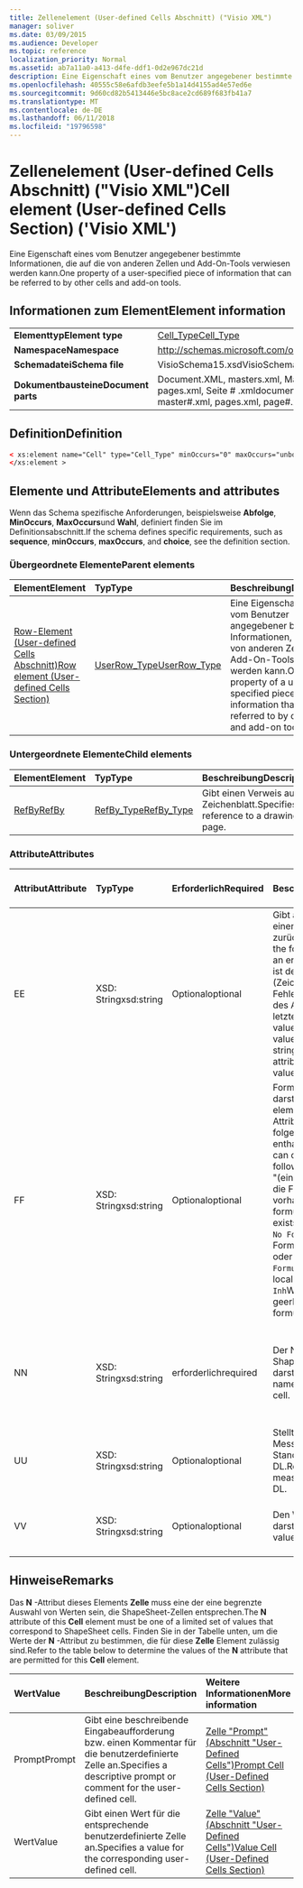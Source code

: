 ```yaml
---
title: Zellenelement (User-defined Cells Abschnitt) ("Visio XML")
manager: soliver
ms.date: 03/09/2015
ms.audience: Developer
ms.topic: reference
localization_priority: Normal
ms.assetid: ab7a11a0-a413-d4fe-ddf1-0d2e967dc21d
description: Eine Eigenschaft eines vom Benutzer angegebener bestimmte Informationen, die auf die von anderen Zellen und Add-On-Tools verwiesen werden kann.
ms.openlocfilehash: 40555c58e6afdb3eefe5b1a14d4155ad4e57ed6e
ms.sourcegitcommit: 9d60cd82b5413446e5bc8ace2cd689f683fb41a7
ms.translationtype: MT
ms.contentlocale: de-DE
ms.lasthandoff: 06/11/2018
ms.locfileid: "19796598"
---
```

# <a name="cell-element-user-defined-cells-section-visio-xml"></a><span data-ttu-id="f33a6-103">Zellenelement (User-defined Cells Abschnitt) ("Visio XML")</span><span class="sxs-lookup"><span data-stu-id="f33a6-103">Cell element (User-defined Cells Section) ('Visio XML')</span></span>

<span data-ttu-id="f33a6-104">Eine Eigenschaft eines vom Benutzer angegebener bestimmte Informationen, die auf die von anderen Zellen und Add-On-Tools verwiesen werden kann.</span><span class="sxs-lookup"><span data-stu-id="f33a6-104">One property of a user-specified piece of information that can be referred to by other cells and add-on tools.</span></span>
  
## <a name="element-information"></a><span data-ttu-id="f33a6-105">Informationen zum Element</span><span class="sxs-lookup"><span data-stu-id="f33a6-105">Element information</span></span>

|||
|:-----|:-----|
|<span data-ttu-id="f33a6-106">**Elementtyp**</span><span class="sxs-lookup"><span data-stu-id="f33a6-106">**Element type**</span></span> <br/> |[<span data-ttu-id="f33a6-107">Cell_Type</span><span class="sxs-lookup"><span data-stu-id="f33a6-107">Cell_Type</span></span>](cell_type-complextypevisio-xml.md) <br/> |
|<span data-ttu-id="f33a6-108">**Namespace**</span><span class="sxs-lookup"><span data-stu-id="f33a6-108">**Namespace**</span></span> <br/> |http://schemas.microsoft.com/office/visio/2012/main  <br/> |
|<span data-ttu-id="f33a6-109">**Schemadatei**</span><span class="sxs-lookup"><span data-stu-id="f33a6-109">**Schema file**</span></span> <br/> |<span data-ttu-id="f33a6-110">VisioSchema15.xsd</span><span class="sxs-lookup"><span data-stu-id="f33a6-110">VisioSchema15.xsd</span></span>  <br/> |
|<span data-ttu-id="f33a6-111">**Dokumentbausteine**</span><span class="sxs-lookup"><span data-stu-id="f33a6-111">**Document parts**</span></span> <br/> |<span data-ttu-id="f33a6-112">Document.XML, masters.xml, Master-Shape # .xml, pages.xml, Seite # .xml</span><span class="sxs-lookup"><span data-stu-id="f33a6-112">document.xml, masters.xml, master#.xml, pages.xml, page#.xml</span></span>  <br/> |
   
## <a name="definition"></a><span data-ttu-id="f33a6-113">Definition</span><span class="sxs-lookup"><span data-stu-id="f33a6-113">Definition</span></span>

```XML
< xs:element name="Cell" type="Cell_Type" minOccurs="0" maxOccurs="unbounded" >
</xs:element >
```

## <a name="elements-and-attributes"></a><span data-ttu-id="f33a6-114">Elemente und Attribute</span><span class="sxs-lookup"><span data-stu-id="f33a6-114">Elements and attributes</span></span>

<span data-ttu-id="f33a6-115">Wenn das Schema spezifische Anforderungen, beispielsweise **Abfolge**, **MinOccurs**, **MaxOccurs**und **Wahl**, definiert finden Sie im Definitionsabschnitt.</span><span class="sxs-lookup"><span data-stu-id="f33a6-115">If the schema defines specific requirements, such as **sequence**, **minOccurs**, **maxOccurs**, and **choice**, see the definition section.</span></span> 
  
### <a name="parent-elements"></a><span data-ttu-id="f33a6-116">Übergeordnete Elemente</span><span class="sxs-lookup"><span data-stu-id="f33a6-116">Parent elements</span></span>

|<span data-ttu-id="f33a6-117">**Element**</span><span class="sxs-lookup"><span data-stu-id="f33a6-117">**Element**</span></span>|<span data-ttu-id="f33a6-118">**Typ**</span><span class="sxs-lookup"><span data-stu-id="f33a6-118">**Type**</span></span>|<span data-ttu-id="f33a6-119">**Beschreibung**</span><span class="sxs-lookup"><span data-stu-id="f33a6-119">**Description**</span></span>|
|:-----|:-----|:-----|
|[<span data-ttu-id="f33a6-120">Row-Element (User-defined Cells Abschnitt)</span><span class="sxs-lookup"><span data-stu-id="f33a6-120">Row element (User-defined Cells Section)</span></span>](row-element-user-defined-cells-sectionvisio-xml.md) <br/> |[<span data-ttu-id="f33a6-121">UserRow_Type</span><span class="sxs-lookup"><span data-stu-id="f33a6-121">UserRow_Type</span></span>](userrow_type-complextypevisio-xml.md) <br/> |<span data-ttu-id="f33a6-122">Eine Eigenschaft eines vom Benutzer angegebener bestimmte Informationen, die auf die von anderen Zellen und Add-On-Tools verwiesen werden kann.</span><span class="sxs-lookup"><span data-stu-id="f33a6-122">One property of a user-specified piece of information that can be referred to by other cells and add-on tools.</span></span>  <br/> |
   
### <a name="child-elements"></a><span data-ttu-id="f33a6-123">Untergeordnete Elemente</span><span class="sxs-lookup"><span data-stu-id="f33a6-123">Child elements</span></span>

|<span data-ttu-id="f33a6-124">**Element**</span><span class="sxs-lookup"><span data-stu-id="f33a6-124">**Element**</span></span>|<span data-ttu-id="f33a6-125">**Typ**</span><span class="sxs-lookup"><span data-stu-id="f33a6-125">**Type**</span></span>|<span data-ttu-id="f33a6-126">**Beschreibung**</span><span class="sxs-lookup"><span data-stu-id="f33a6-126">**Description**</span></span>|
|:-----|:-----|:-----|
|[<span data-ttu-id="f33a6-127">RefBy</span><span class="sxs-lookup"><span data-stu-id="f33a6-127">RefBy</span></span>](refby-element-cell_type-complextypevisio-xml.md) <br/> |[<span data-ttu-id="f33a6-128">RefBy_Type</span><span class="sxs-lookup"><span data-stu-id="f33a6-128">RefBy_Type</span></span>](refby_type-complextypevisio-xml.md) <br/> |<span data-ttu-id="f33a6-129">Gibt einen Verweis auf ein Zeichenblatt.</span><span class="sxs-lookup"><span data-stu-id="f33a6-129">Specifies a reference to a drawing page.</span></span>  <br/> |
   
### <a name="attributes"></a><span data-ttu-id="f33a6-130">Attribute</span><span class="sxs-lookup"><span data-stu-id="f33a6-130">Attributes</span></span>

|<span data-ttu-id="f33a6-131">**Attribut**</span><span class="sxs-lookup"><span data-stu-id="f33a6-131">**Attribute**</span></span>|<span data-ttu-id="f33a6-132">**Typ**</span><span class="sxs-lookup"><span data-stu-id="f33a6-132">**Type**</span></span>|<span data-ttu-id="f33a6-133">**Erforderlich**</span><span class="sxs-lookup"><span data-stu-id="f33a6-133">**Required**</span></span>|<span data-ttu-id="f33a6-134">**Beschreibung**</span><span class="sxs-lookup"><span data-stu-id="f33a6-134">**Description**</span></span>|<span data-ttu-id="f33a6-135">**Mögliche Werte**</span><span class="sxs-lookup"><span data-stu-id="f33a6-135">**Possible values**</span></span>|
|:-----|:-----|:-----|:-----|:-----|
|<span data-ttu-id="f33a6-136">E</span><span class="sxs-lookup"><span data-stu-id="f33a6-136">E</span></span>  <br/> |<span data-ttu-id="f33a6-137">XSD: String</span><span class="sxs-lookup"><span data-stu-id="f33a6-137">xsd:string</span></span>  <br/> |<span data-ttu-id="f33a6-138">Optional</span><span class="sxs-lookup"><span data-stu-id="f33a6-138">optional</span></span>  <br/> |<span data-ttu-id="f33a6-139">Gibt an, dass die Formel einen Fehler zurückgibt.</span><span class="sxs-lookup"><span data-stu-id="f33a6-139">Indicates that the formula evaluates to an error.</span></span> <span data-ttu-id="f33a6-140">Der Wert von **E** ist der aktuelle Wert (Zeichenfolge mit einer Fehlermeldung); der Wert des Attributs **V** ist der letzte gültige Wert.</span><span class="sxs-lookup"><span data-stu-id="f33a6-140">The value of **E** is the current value (an error message string); the value of the **V** attribute is the last valid value.</span></span>  <br/> |<span data-ttu-id="f33a6-141">Zeichenfolge mit einer Fehlermeldung.</span><span class="sxs-lookup"><span data-stu-id="f33a6-141">An error message string.</span></span>  <br/> |
|<span data-ttu-id="f33a6-142">F</span><span class="sxs-lookup"><span data-stu-id="f33a6-142">F</span></span>  <br/> |<span data-ttu-id="f33a6-143">XSD: String</span><span class="sxs-lookup"><span data-stu-id="f33a6-143">xsd:string</span></span>  <br/> |<span data-ttu-id="f33a6-144">Optional</span><span class="sxs-lookup"><span data-stu-id="f33a6-144">optional</span></span>  <br/> | <span data-ttu-id="f33a6-145">Formel für das Element darstellt.</span><span class="sxs-lookup"><span data-stu-id="f33a6-145">Represents the element's formula.</span></span> <span data-ttu-id="f33a6-146">Dieses Attribut kann eine der folgenden Zeichenfolgen enthalten:</span><span class="sxs-lookup"><span data-stu-id="f33a6-146">This attribute can contain one of the following strings:</span></span>  <br/>  <span data-ttu-id="f33a6-147">"(einige Formel)" Wenn die Formel lokal vorhanden ist.</span><span class="sxs-lookup"><span data-stu-id="f33a6-147">'(some formula)' if the formula exists locally</span></span>  <br/>  <span data-ttu-id="f33a6-148">`No Formula`Wenn die Formel lokal gelöscht oder blockiert ist.</span><span class="sxs-lookup"><span data-stu-id="f33a6-148">`No Formula` if the formula is locally deleted or blocked</span></span>  <br/>  <span data-ttu-id="f33a6-149">`Inh`Wenn die Formel geerbt wird.</span><span class="sxs-lookup"><span data-stu-id="f33a6-149">`Inh` if the formula is inherited.</span></span>  <br/> |<span data-ttu-id="f33a6-150">Eine Formel.</span><span class="sxs-lookup"><span data-stu-id="f33a6-150">A formula.</span></span>  <br/> |
|<span data-ttu-id="f33a6-151">N</span><span class="sxs-lookup"><span data-stu-id="f33a6-151">N</span></span>  <br/> |<span data-ttu-id="f33a6-152">XSD: String</span><span class="sxs-lookup"><span data-stu-id="f33a6-152">xsd:string</span></span>  <br/> |<span data-ttu-id="f33a6-153">erforderlich</span><span class="sxs-lookup"><span data-stu-id="f33a6-153">required</span></span>  <br/> |<span data-ttu-id="f33a6-154">Der Name der ShapeSheet-Zelle darstellt.</span><span class="sxs-lookup"><span data-stu-id="f33a6-154">Represents the name of the ShapeSheet cell.</span></span>  <br/> |<span data-ttu-id="f33a6-155">Der Name der ShapeSheet-Zelle.</span><span class="sxs-lookup"><span data-stu-id="f33a6-155">The name of the ShapeSheet cell.</span></span>  <br/> <span data-ttu-id="f33a6-156">Siehe Abschnitt "Hinweise".</span><span class="sxs-lookup"><span data-stu-id="f33a6-156">See the Remarks section below.</span></span>  <br/> |
|<span data-ttu-id="f33a6-157">U</span><span class="sxs-lookup"><span data-stu-id="f33a6-157">U</span></span>  <br/> |<span data-ttu-id="f33a6-158">XSD: String</span><span class="sxs-lookup"><span data-stu-id="f33a6-158">xsd:string</span></span>  <br/> |<span data-ttu-id="f33a6-159">Optional</span><span class="sxs-lookup"><span data-stu-id="f33a6-159">optional</span></span>  <br/> |<span data-ttu-id="f33a6-160">Stellt eine Einheit der Messung der Standardwert ist DL.</span><span class="sxs-lookup"><span data-stu-id="f33a6-160">Represents a unit of measure The default is DL.</span></span>  <br/> |<span data-ttu-id="f33a6-161">Die Einheiten der Zelle.</span><span class="sxs-lookup"><span data-stu-id="f33a6-161">The units of the cell.</span></span>  <br/> |
|<span data-ttu-id="f33a6-162">V</span><span class="sxs-lookup"><span data-stu-id="f33a6-162">V</span></span>  <br/> |<span data-ttu-id="f33a6-163">XSD: String</span><span class="sxs-lookup"><span data-stu-id="f33a6-163">xsd:string</span></span>  <br/> |<span data-ttu-id="f33a6-164">Optional</span><span class="sxs-lookup"><span data-stu-id="f33a6-164">optional</span></span>  <br/> |<span data-ttu-id="f33a6-165">Den Wert der Zelle darstellt.</span><span class="sxs-lookup"><span data-stu-id="f33a6-165">Represents the value of the cell.</span></span>  <br/> |<span data-ttu-id="f33a6-166">Der Wert der ShapeSheet-Zelle.</span><span class="sxs-lookup"><span data-stu-id="f33a6-166">The value of the ShapeSheet cell.</span></span>  <br/> |
   
## <a name="remarks"></a><span data-ttu-id="f33a6-167">Hinweise</span><span class="sxs-lookup"><span data-stu-id="f33a6-167">Remarks</span></span>

<span data-ttu-id="f33a6-168">Das **N** -Attribut dieses Elements **Zelle** muss eine der eine begrenzte Auswahl von Werten sein, die ShapeSheet-Zellen entsprechen.</span><span class="sxs-lookup"><span data-stu-id="f33a6-168">The **N** attribute of this **Cell** element must be one of a limited set of values that correspond to ShapeSheet cells.</span></span> <span data-ttu-id="f33a6-169">Finden Sie in der Tabelle unten, um die Werte der **N** -Attribut zu bestimmen, die für diese **Zelle** Element zulässig sind.</span><span class="sxs-lookup"><span data-stu-id="f33a6-169">Refer to the table below to determine the values of the **N** attribute that are permitted for this **Cell** element.</span></span> 
  
|<span data-ttu-id="f33a6-170">**Wert**</span><span class="sxs-lookup"><span data-stu-id="f33a6-170">**Value**</span></span>|<span data-ttu-id="f33a6-171">**Beschreibung**</span><span class="sxs-lookup"><span data-stu-id="f33a6-171">**Description**</span></span>|<span data-ttu-id="f33a6-172">**Weitere Informationen**</span><span class="sxs-lookup"><span data-stu-id="f33a6-172">**More information**</span></span>|
|:-----|:-----|:-----|
|<span data-ttu-id="f33a6-173">Prompt</span><span class="sxs-lookup"><span data-stu-id="f33a6-173">Prompt</span></span>  <br/> |<span data-ttu-id="f33a6-174">Gibt eine beschreibende Eingabeaufforderung bzw. einen Kommentar für die benutzerdefinierte Zelle an.</span><span class="sxs-lookup"><span data-stu-id="f33a6-174">Specifies a descriptive prompt or comment for the user-defined cell.</span></span>  <br/> |[<span data-ttu-id="f33a6-175">Zelle "Prompt" (Abschnitt "User-Defined Cells")</span><span class="sxs-lookup"><span data-stu-id="f33a6-175">Prompt Cell (User-Defined Cells Section)</span></span>](prompt-cell-user-defined-cells-section.md) <br/> |
|<span data-ttu-id="f33a6-176">Wert</span><span class="sxs-lookup"><span data-stu-id="f33a6-176">Value</span></span>  <br/> |<span data-ttu-id="f33a6-177">Gibt einen Wert für die entsprechende benutzerdefinierte Zelle an.</span><span class="sxs-lookup"><span data-stu-id="f33a6-177">Specifies a value for the corresponding user-defined cell.</span></span>  <br/> |[<span data-ttu-id="f33a6-178">Zelle "Value" (Abschnitt "User-Defined Cells")</span><span class="sxs-lookup"><span data-stu-id="f33a6-178">Value Cell (User-Defined Cells Section)</span></span>](value-cell-user-defined-cells-section.md) <br/> |
   

